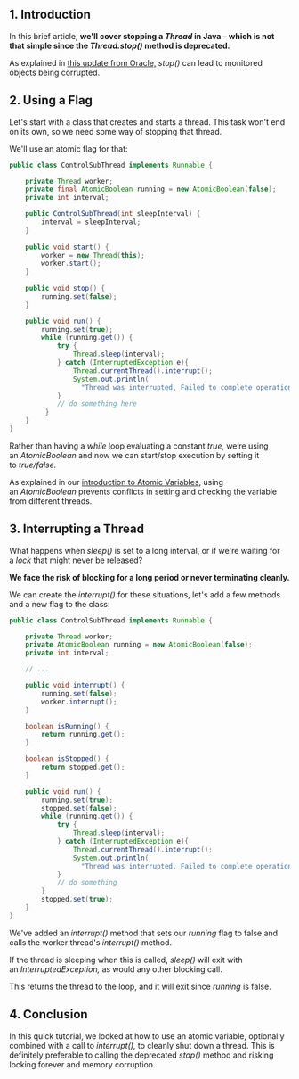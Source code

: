 
## 1. Introduction

In this brief article, **we'll cover stopping a _Thread_ in Java – which is not that simple since the _Thread.stop()_ method is deprecated.**

As explained in [this update from Oracle,](https://docs.oracle.com/javase/8/docs/technotes/guides/concurrency/threadPrimitiveDeprecation.html) _stop()_ can lead to monitored objects being corrupted.

## 2. Using a Flag

Let's start with a class that creates and starts a thread. This task won't end on its own, so we need some way of stopping that thread.

We'll use an atomic flag for that:

```java
public class ControlSubThread implements Runnable {

    private Thread worker;
    private final AtomicBoolean running = new AtomicBoolean(false);
    private int interval;

    public ControlSubThread(int sleepInterval) {
        interval = sleepInterval;
    }
 
    public void start() {
        worker = new Thread(this);
        worker.start();
    }
 
    public void stop() {
        running.set(false);
    }

    public void run() { 
        running.set(true);
        while (running.get()) {
            try { 
                Thread.sleep(interval); 
            } catch (InterruptedException e){ 
                Thread.currentThread().interrupt();
                System.out.println(
                  "Thread was interrupted, Failed to complete operation");
            }
            // do something here 
         } 
    } 
}
```

Rather than having a _while_ loop evaluating a constant _true_, we’re using an _AtomicBoolean_ and now we can start/stop execution by setting it to _true/false._

As explained in our [introduction to Atomic Variables](https://www.baeldung.com/java-atomic-variables), using an _AtomicBoolean_ prevents conflicts in setting and checking the variable from different threads.

## 3. Interrupting a Thread

What happens when _sleep()_ is set to a long interval, or if we're waiting for a _[lock](https://www.baeldung.com/java-util-concurrent)_ that might never be released?

**We face the risk of blocking for a long period or never terminating cleanly.**

We can create the _interrupt()_ for these situations, let's add a few methods and a new flag to the class:

```java
public class ControlSubThread implements Runnable {

    private Thread worker;
    private AtomicBoolean running = new AtomicBoolean(false);
    private int interval;

    // ...

    public void interrupt() {
        running.set(false);
        worker.interrupt();
    }

    boolean isRunning() {
        return running.get();
    }

    boolean isStopped() {
        return stopped.get();
    }

    public void run() {
        running.set(true);
        stopped.set(false);
        while (running.get()) {
            try {
                Thread.sleep(interval);
            } catch (InterruptedException e){
                Thread.currentThread().interrupt();
                System.out.println(
                  "Thread was interrupted, Failed to complete operation");
            }
            // do something
        }
        stopped.set(true);
    }
}
```

We've added an _interrupt()_ method that sets our _running_ flag to false and calls the worker thread's _interrupt()_ method.

If the thread is sleeping when this is called, _sleep()_ will exit with an _InterruptedException,_ as would any other blocking call.

This returns the thread to the loop, and it will exit since _running_ is false.

## 4. Conclusion

In this quick tutorial, we looked at how to use an atomic variable, optionally combined with a call to _interrupt(),_ to cleanly shut down a thread. This is definitely preferable to calling the deprecated _stop()_ method and risking locking forever and memory corruption.